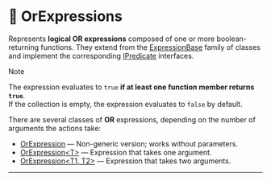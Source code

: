 # 🧩 OrExpressions

Represents **logical OR expressions** composed of one or more boolean-returning functions. They extend from
the [ExpressionBase](ExpressionsBase.md) family of classes and implement the
corresponding [IPredicate](../Functions/IPredicates.md) interfaces.

> [!NOTE]
> The expression evaluates to `true` **if at least one function member returns `true`**.  
> If the collection is empty, the expression evaluates to `false` by default.

There are several classes of **OR** expressions, depending on the number of arguments the actions take:

- [OrExpression](OrExpression.md) — Non-generic version; works without parameters.
- [OrExpression&lt;T&gt;](OrExpression%601.md) — Expression that takes one argument.
- [OrExpression&lt;T1, T2&gt;](OrExpression%602.md) — Expression that takes two arguments.

---
